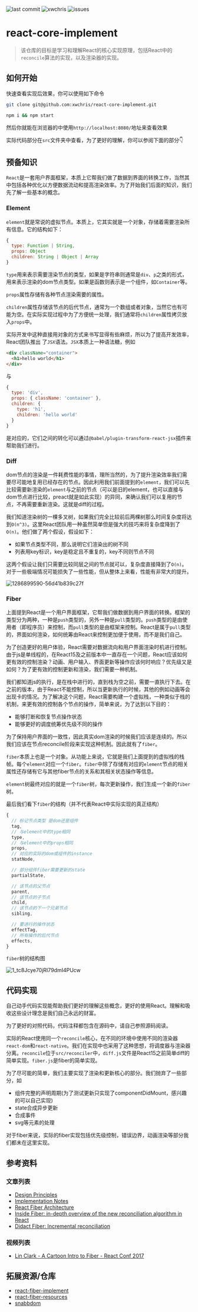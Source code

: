 ![last commit](https://img.shields.io/github/last-commit/xwchris/collection.svg?style=flat)
![xwchris](https://img.shields.io/maintenance/xwchris/2019.svg?style=flat)
![issues](https://img.shields.io/github/issues/xwchris/collection.svg?style=flat)

# react-core-implement

> 该仓库的目标是学习和理解React的核心实现原理，包括React中的`reconcile`算法的实现，以及渲染器的实现。

## 如何开始
快速查看实现后效果，你可以使用如下命令

```bash
git clone git@github.com:xwchris/react-core-implement.git

npm i && npm start
```

然后你就能在浏览器的中使用`http://localhost:8080/`地址来查看效果

实际代码部分在`src`文件夹中查看，为了更好的理解，你可以参阅下面的部分👇

## 预备知识
`React`是一套用户界面框架，本质上它帮我们做了数据到界面的转换工作，当然其中包括各种优化以方便数据流动和提高渲染效率。为了开始我们后面的知识，我们先了解一些基本的概念。

### Element
`element`就是常说的虚拟节点。本质上，它其实就是一个对象，存储着需要渲染所有信息。它的结构如下：

```javascript
{
  type: Function | String,
  props: Object
  children: String | Object | Array
}
```

`type`用来表示需要渲染节点的类型，如果是字符串则通常是`div`、`p`之类的形式，用来表示渲染的dom节点类型。如果是函数则表示是一个组件，如`Container`等。

`props`属性存储有各种节点渲染需要的属性。

`children`属性存储该节点的后代节点，通常为一个数组或者对象，当然它也有可能为空。在实际实现过程中为了方便统一处理，我们通常将`children`属性拷贝放入`props`中。

实际开发中这种直接用对象的方式来书写显得有些麻烦，所以为了提高开发效率，React团队推出 了`JSX`语法。`JSX`本质上一种语法糖，例如

```html
<div className="container">
  <h1>hello world</h1>
</div>
```

与

```javascript
{
  type: 'div',
  props: { className: 'container' },
  children: {
    type: 'h1',
    children: 'hello world'
  }
}
```

是对应的，它们之间的转化可以通过`@babel/plugin-transform-react-jsx`插件来帮助我们进行。

### Diff
dom节点的渲染是一件耗费性能的事情，理所当然的，为了提升渲染效率我们需要尽可能地复用已经存在的节点。因此利用我们前面提到的`element`，我们可以先比较需要新渲染的`element`与之前的节点（可以是旧的element，也可以直接与dom节点进行比较，preact就是如此实现）的异同，来确认我们可以复用的节点，不再需要重新渲染。这就是diff的过程。

我们知道渲染树的一棵多叉树，如果我们完全比较前后两棵树那么时间复杂度将达到`O(n^3)`。这里React团队用一种虽然简单但是强大的技巧来将复杂度降到了`O(n)`。他们做了两个假设，假设如下：

- 如果节点类型不同，那么说明它们渲染出的树不同
- 列表用key标识，key是稳定且不重复的，key不同则节点不同

这两个假设让我们只需要比较同层之间的节点就可以，复杂度直接降到了`O(n)`。对于一些极端情况可能损失了一些性能，但从整体上来看，性能有非常大的提升。

![1286899590-56d41b839c27f](https://user-images.githubusercontent.com/13817144/54080534-0819ab00-432d-11e9-992c-3e40860a53b7.png)

### Fiber
上面提到React是一个用户界面框架，它帮我们做数据到用户界面的转换。框架的类型分为两种，一种是`push`类型的，另外一种是`pull`类型的。`push`类型的是由使用者（即程序员）来控制，而`pull`类型的是由框架来控制。React是属于`pull`类型的，界面如何渲染，如何统筹由React来控制更加便于使用，而不是我们自己。

为了创造更好的用户体验，React需要对数据流向和用户界面渲染时机进行控制。由于js是单线程的，在React15及之前版本中一直存在一个问题，React应该如何更有效的控制渲染？动画、用户输入、界面更新等操作应该何时响应？优先级又是如何？为了更有效的控制更新和渲染，我们需要一种机制。

我们都知道js的执行，是在栈中进行的，直到栈为空之前，需要一直执行下去。在之前的版本，由于React不能控制，所以当更新执行的时候，其他的例如动画等会出现卡的情况。为了解决这个问题，React需要构建一个虚拟栈，一种类似于栈的机制，来更有效的控制各个节点的操作，简单来说，为了达到以下目的：

- 能够打断和恢复节点操作状态
- 能够更好的调度统筹优先级不同的操作

为了保持用户界面的一致性，因此真实dom渲染的时候我们应该是连续的。所以我们应该在节点reconcile阶段来实现这种机制。因此就有了`fiber`。

`fiber`本质上也是一个对象。从功能上来说，它就是我们上面提到的虚拟栈的栈帧。每个`element`对应一个`fiber`。`fiber`中除了存储有对应的`element`节点的相关属性还存储有它与其他fiber节点的关系和其相关状态操作等信息。

`element`树最终对应的就是一个`fiber`树，每次更新操作，我们生成一个新的`fiber`树。

最后我们看下`fiber`的结构（并不代表React中实际实现的真正结构）

```javascript
{
  // 标记节点类型 是dom还是组件
  tag,
  // 与element中的type相同
  type,
  // 与element中的props相同
  props,
  // 对应的实际的dom或组件的instance
  statNode,

  // 部分组件fiber需要更新的state
  partialState,

  // 该节点的父节点
  parent,
  // 该节点的子节点
  child,
  // 该节点的下一个兄弟节点
  sibling,

  // 要进行的操作状态
  effectTag,
  // 所有操作的后代节点
  effects,
}
```

`fiber`树的结构图

![1_tc8Jcye70jRI79dmI4PUcw](https://user-images.githubusercontent.com/13817144/54081431-e970df80-433f-11e9-9022-1b6474e2a3c1.png)

## 代码实现
自己动手代码实现能帮助我们更好的理解这些概念，更好的使用React。理解和吸收这些设计理念是我们自己永远的财富。

为了更好的对照代码，代码注释都包含在源码中，请自己参照源码阅读。

实际的React使用同一个`reconcile`核心，在不同的环境中使用不同的渲染器`react-dom`和`react-native`。我们在实现中也采用了这种思想，将调度器与渲染器分离。`reconcile`位于`src/reconciler`中，`diff.js`文件是React15之前简单diff的简单实现。`fiber.js`是fiber的简单实现。

为了尽可能的简单，我们主要实现了渲染和更新核心的部分。我们抛弃了一些部分，如

- 组件完整的声明周期(为了测试更新只实现了componentDidMount，感兴趣的可以自己实现)
- state合成异步更新
- 合成事件
- svg等元素的处理

对于fiber来说，实际的fiber实现包括优先级控制，错误边界，动画渲染等部分我们都未在这里实现。

## 参考资料

### 文章列表
- [Design Principles](https://reactjs.org/docs/design-principles.html)
- [Implementation Notes](https://reactjs.org/docs/implementation-notes.html)
- [React Fiber Architecture](https://github.com/acdlite/react-fiber-architecture)
- [Inside Fiber: in-depth overview of the new reconciliation algorithm in React](https://medium.com/react-in-depth/inside-fiber-in-depth-overview-of-the-new-reconciliation-algorithm-in-react-e1c04700ef6e)
- [Didact Fiber: Incremental reconciliation](https://engineering.hexacta.com/didact-fiber-incremental-reconciliation-b2fe028dcaec)

### 视频列表
- [Lin Clark - A Cartoon Intro to Fiber - React Conf 2017](https://www.youtube.com/watch?v=ZCuYPiUIONs)

## 拓展资源/仓库
- [react-fiber-implement](https://github.com/tranbathanhtung/react-fiber-implement)
- [react-fiber-resources](https://github.com/koba04/react-fiber-resources)
- [snabbdom](https://github.com/snabbdom/snabbdom)
